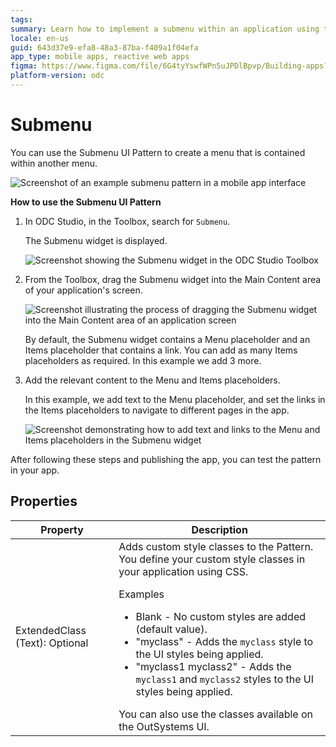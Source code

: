 ```yaml
---
tags: 
summary: Learn how to implement a submenu within an application using the Submenu UI Pattern in OutSystems Developer Cloud (ODC).
locale: en-us
guid: 643d37e9-efa8-48a3-87ba-f409a1f04efa
app_type: mobile apps, reactive web apps
figma: https://www.figma.com/file/6G4tyYswfWPn5uJPDlBpvp/Building-apps?type=design&node-id=3208%3A18027&t=ZwHw8hXeFhwYsO5V-1
platform-version: odc
---
```


# Submenu

You can use the Submenu UI Pattern to create a menu that is contained within another menu.

![Screenshot of an example submenu pattern in a mobile app interface](images/submenu-example-ss.png "Example Submenu Pattern")

**How to use the Submenu UI Pattern**

1. In ODC Studio, in the Toolbox, search for `Submenu`.

    The Submenu widget is displayed.

    ![Screenshot showing the Submenu widget in the ODC Studio Toolbox](images/submenu-widget-ss.png "Submenu Widget in Toolbox")

1. From the Toolbox, drag the Submenu widget into the Main Content area of your application's screen.

    ![Screenshot illustrating the process of dragging the Submenu widget into the Main Content area of an application screen](images/submenu-dragwidget-ss.png "Dragging Submenu Widget to Screen")

    By default, the Submenu widget contains a Menu placeholder and an Items placeholder that contains a link. You can add as many Items placeholders as required. In this example we add 3 more.

1. Add the relevant content to the Menu and Items placeholders.

    In this example, we add text to the Menu placeholder, and set the links in the Items placeholders to navigate to different pages in the app.

    ![Screenshot demonstrating how to add text and links to the Menu and Items placeholders in the Submenu widget](images/submenu-additems-ss.png "Adding Content to Submenu Widget")

After following these steps and publishing the app, you can test the pattern in your app.

## Properties

| Property                       | Description                                                                                                                                                                                                                                                                                                                                                                                                                                                                                                                                                                                                                                            |
|--------------------------------|--------------------------------------------------------------------------------------------------------------------------------------------------------------------------------------------------------------------------------------------------------------------------------------------------------------------------------------------------------------------------------------------------------------------------------------------------------------------------------------------------------------------------------------------------------------------------------------------------------------------------------------------------------|
| ExtendedClass (Text): Optional | Adds custom style classes to the Pattern. You define your custom style classes in your application using CSS. <p>Examples <ul><li>Blank - No custom styles are added (default value).</li><li>"myclass" - Adds the ``myclass`` style to the UI styles being applied.</li><li>"myclass1 myclass2" - Adds the ``myclass1`` and ``myclass2`` styles to the UI styles being applied.</li></ul></p>You can also use the classes available on the OutSystems UI. |
